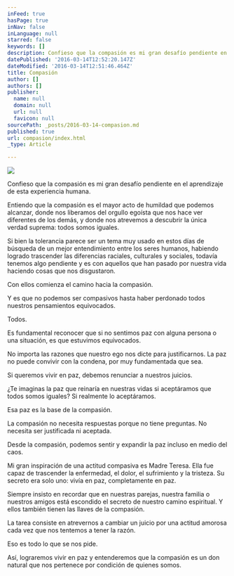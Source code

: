 ```yaml
---
inFeed: true
hasPage: true
inNav: false
inLanguage: null
starred: false
keywords: []
description: Confieso que la compasión es mi gran desafío pendiente en el aprendizaje de esta experiencia humana.
datePublished: '2016-03-14T12:52:20.147Z'
dateModified: '2016-03-14T12:51:46.464Z'
title: Compasión
author: []
authors: []
publisher:
  name: null
  domain: null
  url: null
  favicon: null
sourcePath: _posts/2016-03-14-compasion.md
published: true
url: compasion/index.html
_type: Article

---
```

![](https://the-grid-user-content.s3-us-west-2.amazonaws.com/7a2e4c18-ca6d-47e3-9beb-a571413da7eb.jpg)

Confieso que la compasión es mi gran desafío pendiente en el aprendizaje de esta experiencia humana.

Entiendo que la compasión es el mayor acto de humildad que podemos alcanzar, donde nos liberamos del orgullo egoísta que nos hace ver diferentes de los demás, y donde nos atrevemos a descubrir la única verdad suprema: todos somos iguales.

Si bien la tolerancia parece ser un tema muy usado en estos días de búsqueda de un mejor entendimiento entre los seres humanos, habiendo logrado trascender las diferencias raciales, culturales y sociales, todavía tenemos algo pendiente y es con aquellos que han pasado por nuestra vida haciendo cosas que nos disgustaron.

Con ellos comienza el camino hacia la compasión.

Y es que no podemos ser compasivos hasta haber perdonado todos nuestros pensamientos equivocados.

Todos.

Es fundamental reconocer que si no sentimos paz con alguna persona o una situación, es que estuvimos equivocados.

No importa las razones que nuestro ego nos dicte para justificarnos. La paz no puede convivir con la condena, por muy fundamentada que sea.

Si queremos vivir en paz, debemos renunciar a nuestros juicios.

¿Te imaginas la paz que reinaría en nuestras vidas si aceptáramos que todos somos iguales? Si realmente lo aceptáramos.

Esa paz es la base de la compasión.

La compasión no necesita respuestas porque no tiene preguntas. No necesita ser justificada ni aceptada.

Desde la compasión, podemos sentir y expandir la paz incluso en medio del caos.

Mi gran inspiración de una actitud compasiva es Madre Teresa. Ella fue capaz de trascender la enfermedad, el dolor, el sufrimiento y la tristeza. Su secreto era solo uno: vivía en paz, completamente en paz.

Siempre insisto en recordar que en nuestras parejas, nuestra familia o nuestros amigos está escondido el secreto de nuestro camino espiritual. Y ellos también tienen las llaves de la compasión.

La tarea consiste en atrevernos a cambiar un juicio por una actitud amorosa cada vez que nos tentemos a tener la razón.

Eso es todo lo que se nos pide.

Así, lograremos vivir en paz y entenderemos que la compasión es un don natural que nos pertenece por condición de quienes somos.
